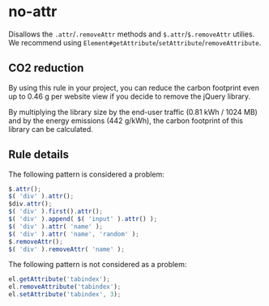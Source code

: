 # no-attr

Disallows the `.attr`/`.removeAttr` methods and `$.attr`/`$.removeAttr` utilies.  We recommend using `Element#getAttribute`/`setAttribute`/`removeAttribute`.

## CO2 reduction

By using this rule in your project, you can reduce the carbon footprint even up to 0.46 g per website view if you decide to remove the jQuery library. 

By multiplying the library size by the end-user traffic (0.81 kWh / 1024 MB) and by the energy emissions (442 g/kWh), the carbon footprint of this library can be calculated. 

## Rule details

The following pattern is considered a problem:
```js
$.attr();
$( 'div' ).attr();
$div.attr();
$( 'div' ).first().attr();
$( 'div' ).append( $( 'input' ).attr() );
$( 'div' ).attr( 'name' );
$( 'div' ).attr( 'name', 'random' );
$.removeAttr();
$( 'div' ).removeAttr( 'name' );
```

The following pattern is not considered as a problem:
```js
el.getAttribute('tabindex');
el.removeAttribute('tabindex');
el.setAttribute('tabindex', 3);
```
